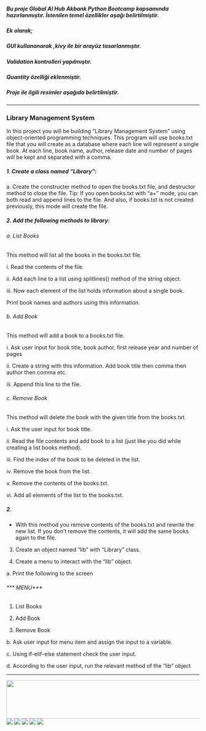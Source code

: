 ##### Bu proje Global AI Hub Akbank Python Bootcamp kapsamında hazırlanmıştır. İstenilen temel özellikler aşağı belirtilmiştir.
##### Ek olarak;
##### GUI kullananarak ,kivy ile bir arayüz tasarlanmıştır. 
##### Validation kontrolleri yapılmıştır.   
##### Quantity özelliği eklenmiştir.
##### Proje ile ilgili resimler aşağıda belirtilmiştir.

<hr>

### Library Management System
In this project you will be building “Library Management System” using object-oriented 
programming techniques. This program will use books.txt file that you will create as a database 
where each line will represent a single book. At each line, book name, author, release date 
and number of pages will be kept and separated with a comma.
##### 1. Create a class named “Library”:
a. Create the constructer method to open the books.txt file, and destructor 
method to close the file.
Tip: If you open books.txt with “a+” mode, you can both read and append lines 
to the file. And also, if books.txt is not created previously, this mode will create 
the file.

##### 2. Add the following methods to library:

###### a. List Books

This method will list all the books in the books.txt file.

i. Read the contents of the file.

ii. Add each line to a list using splitlines() method of the string object.

iii. Now each element of the list holds information about a single book. 

Print book names and authors using this information.

###### b. Add Book

This method will add a book to a books.txt file.

i. Ask user input for book title, book author, first release year and number 
of pages

ii. Create a string with this information. Add book title then comma then 
author then comma etc.

iii. Append this line to the file.

###### c. Remove Book
This method will delete the book with the given title from the books.txt.

i. Ask the user input for book title.

ii. Read the file contents and add book to a list (just like you did while 
creating a list books method).

iii. Find the index of the book to be deleted in the list.

iv. Remove the book from the list.

v. Remove the contents of the books.txt.

vi. Add all elements of the list to the books.txt.

##### 2.

* With this method you remove contents of the books.txt and rewrite 
the new list. If you don’t remove the contents, it will add the same 
books again to the file.

3. Create an object named “lib” with “Library” class.

4. Create a menu to interact with the “lib” object.

a. Print the following to the screen

###### *** MENU***

1) List Books

2) Add Book

3) Remove Book

b. Ask user input for menu item and assign the input to a variable.

c. Using if-elif-else statement check the user input.

d. According to the user input, run the relevant method of the “lib” object

<hr>

<img src="login.png" width="1000" height="100"/>
<img src="login_2.png"/>
<img src="menu.png"/>
<img src="list_books.png"/>
<img src="add_book.png"/>
<img src="remove_book.png"/>


